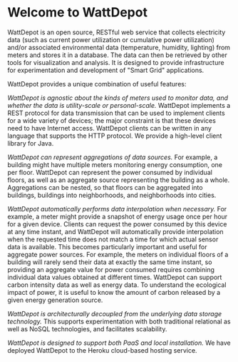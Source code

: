 # Welcome to WattDepot

WattDepot is an open source, RESTful web service that collects electricity data (such as current power utilization or cumulative power utilization) and/or associated environmental data (temperature, humidity, lighting) from meters and stores it in a database. The data can then be retrieved by other tools for visualization and analysis. It is designed to provide infrastructure for experimentation and development of "Smart Grid" applications.

WattDepot provides a unique combination of useful features:

*WattDepot is agnostic about the kinds of meters used to monitor data, and whether the data is utility-scale or personal-scale.* WattDepot implements a REST protocol for data transmission that can be used to implement clients for a wide variety of devices; the major constraint is that these devices need to have Internet access. WattDepot clients can be written in any language that supports the HTTP protocol. We provide a high-level client library for Java.

*WattDepot can represent aggregations of data sources.* For example, a building might have multiple meters monitoring energy consumption, one per floor. WattDepot can represent the power consumed by individual floors, as well as an aggregate source representing the building as a whole. Aggregations can be nested, so that floors can be aggregated into buildings, buildings into neighborhoods, and neighborhoods into cities.

*WattDepot automatically performs data interpolation when necessary.* For example, a meter might provide a snapshot of energy usage once per hour for a given device. Clients can request the power consumed by this device at any time instant, and WattDepot will automatically provide interpolation when the requested time does not match a time for which actual sensor data is available. This becomes particularly important and useful for aggregate power sources. For example, the meters on individual floors of a building will rarely send their data at exactly the same time instant, so providing an aggregate value for power consumed requires combining individual data values obtained at different times.
WattDepot can support carbon intensity data as well as energy data. To understand the ecological impact of power, it is useful to know the amount of carbon released by a given energy generation source.

*WattDepot is architecturally decoupled from the underlying data storage technology.* This supports experimentation with both traditional relational as well as NoSQL technologies, and facilitates scalability. 

*WattDepot is designed to support both PaaS and local installation.* We have deployed WattDepot to the Heroku cloud-based hosting service.



